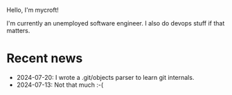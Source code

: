 Hello, I'm mycroft!

I'm currently an unemployed software engineer. I also do devops stuff if that matters.

# Recent news

- 2024-07-20: I wrote a .git/objects parser to learn git internals.
- 2024-07-13: Not that much :-(
